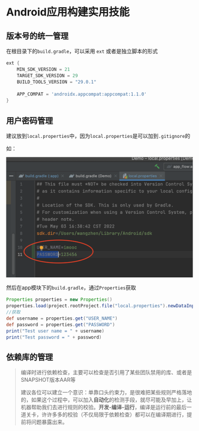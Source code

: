 # Android应用构建实用技能

## 版本号的统一管理

在根目录下的`build.gradle`，可以采用 `ext` 或者是独立脚本的形式

```groovy
ext {
    MIN_SDK_VERSION = 21
    TARGET_SDK_VERSION = 29
    BUILD_TOOLS_VERSION = "29.0.1"

    APP_COMPAT = 'androidx.appcompat:appcompat:1.1.0'
}
```



## 用户密码管理

建议放到`local.properties`中，因为`local.properties`是可以加到`.gitignore`的

如：

![126](https://github.com/winfredzen/Android-Basic/blob/master/%E8%BF%9B%E9%98%B6/image/126.png)

然后在app模块下的`build.gradle`，通过`Properties`获取

```groovy
Properties properties = new Properties()
properties.load(project.rootProject.file("local.properties").newDataInputStream())
//获取
def username = properties.get("USER_NAME")
def password = properties.get("PASSWORD")
print("Test user name = " + username)
print("Test password = " + password)
```





## 依赖库的管理

> 编译时进行依赖检查，主要可以检查是否引用了某些团队禁用的库、或者是SNAPSHOT版本AAR等
>
> 建议各位可以建立一个意识：单靠口头约束力，是很难把某些规则严格落地的，如果这个过程中，可以加入**自动化**的检测手段，就尽可能及早加上，让机器帮助我们去进行规则的校验。**开发-编译-运行**，编译是运行前的最后一道关卡，许许多多的校验（不仅局限于依赖检查）都可以在编译期进行，提前将问题暴露出来。













